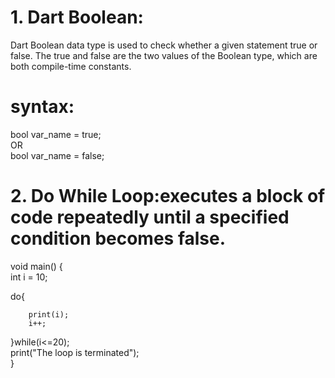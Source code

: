 # 1. Dart Boolean:
Dart Boolean data type is used to check whether a given statement true or false. The true and false are the two values of the Boolean type, which are both compile-time constants.
# syntax:
bool var_name = true;    
OR    
bool var_name = false;

# 2. Do While Loop:executes a block of code repeatedly until a specified condition becomes false.
void main() {  
 int i = 10;  
  
do{  
          
          
        print(i);  
        i++;  
  
}while(i<=20);  
print("The loop is terminated");  
}  